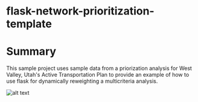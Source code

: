 # flask-network-prioritization-template


# Summary

This sample project uses sample data from a priorization analysis for West Valley, Utah's Active Transportation Plan to provide an example of how to use flask for dynamically reweighting a multicriteria analysis. 

![alt text](https://github.com/d-wasserman/flask-network-prioritization-template/static/assets/Template_Screenshot.png "Network Priorization Example")

 
	 
 